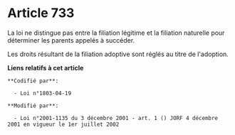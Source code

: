 # Article 733

La loi ne distingue pas entre la filiation légitime et la filiation naturelle pour déterminer les parents appelés à succéder.

Les droits résultant de la filiation adoptive sont réglés au titre de l'adoption.

**Liens relatifs à cet article**

	**Codifié par**:

	  - Loi n°1803-04-19

	**Modifié par**:

	  - Loi n°2001-1135 du 3 décembre 2001 - art. 1 () JORF 4 décembre 2001 en vigueur le 1er juillet 2002
